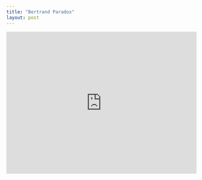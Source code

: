 ```yaml
---
title: "Bertrand Paradox"
layout: post
---
```


<embed src="https://drive.google.com/viewerng/
viewer?embedded=true&url=https://daannoordenbos.github.io/pdfs/Chord.pdf" width="500" height="375">
